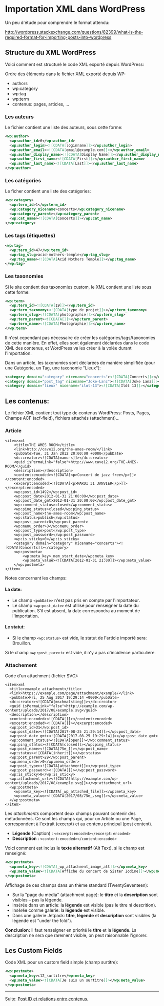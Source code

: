 # Importation XML dans WordPress 


Un peu d'étude pour comprendre le format attendu:

http://wordpress.stackexchange.com/questions/82399/what-is-the-required-format-for-importing-posts-into-wordpress

## Structure du XML WordPress

Voici comment est structuré le code XML exporté depuis WordPress:

Ordre des éléments dans le fichier XML exporté depuis WP:

- authors
- wp:category
- wp:tag
- wp:term
- contenus: pages, articles, ...

### Les auteurs

Le fichier contient une liste des auteurs, sous cette forme:

```xml
<wp:author>
  <wp:author_id>6</wp:author_id>
  <wp:author_login><![CDATA[loginname]]></wp:author_login>
  <wp:author_email><![CDATA[email@example.com]]></wp:author_email>
  <wp:author_display_name><![CDATA[Display Name]]></wp:author_display_name>
  <wp:author_first_name><![CDATA[First]]></wp:author_first_name>
  <wp:author_last_name><![CDATA[Last]]></wp:author_last_name>
</wp:author>
```

### Les catégories

Le ficher contient une liste des catégories:

```xml
<wp:category>
  <wp:term_id>1</wp:term_id>
  <wp:category_nicename>concerts</wp:category_nicename>
  <wp:category_parent></wp:category_parent>
  <wp:cat_name><![CDATA[Concerts]]></wp:cat_name>
</wp:category>
```

### Les tags (étiquettes)

```xml
<wp:tag>
  <wp:term_id>47</wp:term_id>
  <wp:tag_slug>acid-mothers-temple</wp:tag_slug>
  <wp:tag_name><![CDATA[Acid Mothers Temple]]></wp:tag_name>
</wp:tag>
```

### Les taxonomies

Si le site contient des taxonomies custom, le XML contient une liste sous cette forme:

```xml
<wp:term>
  <wp:term_id><![CDATA[19]]></wp:term_id>
  <wp:term_taxonomy><![CDATA[type_de_projet]]></wp:term_taxonomy>
  <wp:term_slug><![CDATA[photographie]]></wp:term_slug>
  <wp:term_parent><![CDATA[]]></wp:term_parent>
  <wp:term_name><![CDATA[Photographie]]></wp:term_name>
</wp:term>
```

Il n'est cependant pas nécessaire de créer les catégories/tags/taxonomies de cette manière. En effet, elles sont également déclarées dans le code XML des contenus, et WordPress va les créer à la volée durant l'importation.

Dans un article, les taxonomies sont déclarées de manière simplifiée (pour une Catégorie, un Tag, une taxonomie "Lieux"):

```xml
<category domain="category" nicename="concerts"><![CDATA[Concerts]]></category>
<category domain="post_tag" nicename="Joke-Lanz"><![CDATA[Joke Lanz]]></category>
<category domain="lieux" nicename="ilot-13"><![CDATA[Ilôt 13]]></category>
```

## Les contenus:

Le fichier XML contient tout type de contenus WordPress: Posts, Pages, Champs ACF (acf-field), fichiers attachés (attachment)...

### Article

```
<item>xml
	<title>THE AMES ROOM</title>
	<link>http://cave12.org/the-ames-room/</link>
	<pubDate>Tue, 31 Jan 2012 20:00:00 +0000</pubDate>
	<dc:creator><![CDATA[manu-s]]></dc:creator>
	<guid isPermaLink="false">http://www.cave12.org/THE-AMES-ROOM/</guid>
	<description></description>
	<content:encoded><![CDATA[<p>Concert de jazz free</p>]]></content:encoded>
	<excerpt:encoded><![CDATA[<p>MARDI 31 JANVIER</p>]]></excerpt:encoded>
	<wp:post_id>1492</wp:post_id>
	<wp:post_date>2012-01-31 21:00:00</wp:post_date>
	<wp:post_date_gmt>2012-01-31 20:00:00</wp:post_date_gmt>
	<wp:comment_status>closed</wp:comment_status>
	<wp:ping_status>closed</wp:ping_status>
	<wp:post_name>the-ames-room</wp:post_name>
	<wp:status>publish</wp:status>
	<wp:post_parent>0</wp:post_parent>
	<wp:menu_order>0</wp:menu_order>
	<wp:post_type>post</wp:post_type>
	<wp:post_password></wp:post_password>
	<wp:is_sticky>0</wp:is_sticky>
	<category domain="category" nicename="concerts"><![CDATA[Concerts]]></category>
	<wp:postmeta>
		<wp:meta_key>_mem_start_date</wp:meta_key>
		<wp:meta_value><![CDATA[2012-01-31 21:00]]></wp:meta_value>
	</wp:postmeta>
</item>
```

Notes concernant les champs:

#### La date:

- Le champ `<pubDate>` n'est pas pris en compte par l'importateur. 
- Le champ `<wp:post_date>` est utilisé pour renseigner la date du publication. S'il est absent, la date correspondra au moment de l'importation.

#### Le statut:

- Si le champ `<wp:status>` est vide, le statut de l'article importé sera: Brouillon.

Si le champ `<wp:post_parent>` est vide, il n'y a pas d'incidence particulière.


### Attachement

Code d'un attachment (fichier SVG):

```
<item>xml
  <title>example attachment</title>
  <link>https://example.com/page/attachment/example/</link>
  <pubDate>Fri, 25 Aug 2017 19:29:14 +0000</pubDate>
  <dc:creator><![CDATA[mschmalstieg]]></dc:creator>
  <guid isPermaLink="false">http://example.com/wp-content/uploads/2017/08/example.svg</guid>
  <description></description>
  <content:encoded><![CDATA[]]></content:encoded>
  <excerpt:encoded><![CDATA[]]></excerpt:encoded>
  <wp:post_id>31</wp:post_id>
  <wp:post_date><![CDATA[2017-08-25 21:29:14]]></wp:post_date>
  <wp:post_date_gmt><![CDATA[2017-08-25 19:29:14]]></wp:post_date_gmt>
  <wp:comment_status><![CDATA[open]]></wp:comment_status>
  <wp:ping_status><![CDATA[closed]]></wp:ping_status>
  <wp:post_name><![CDATA[75e_]]></wp:post_name>
  <wp:status><![CDATA[inherit]]></wp:status>
  <wp:post_parent>29</wp:post_parent>
  <wp:menu_order>0</wp:menu_order>
  <wp:post_type><![CDATA[attachment]]></wp:post_type>
  <wp:post_password><![CDATA[]]></wp:post_password>
  <wp:is_sticky>0</wp:is_sticky>
  <wp:attachment_url><![CDATA[http://example.com/wp-content/uploads/2017/08/example.svg]]></wp:attachment_url>
  <wp:postmeta>
    <wp:meta_key><![CDATA[_wp_attached_file]]></wp:meta_key>
    <wp:meta_value><![CDATA[2017/08/75e_.svg]]></wp:meta_value>
  </wp:postmeta>
</item>
```

Les *attachments* comportent deux champs pouvant contenir des métadonnées. Ce sont les champs qui, pour un Article ou une Page, correspondent à l'extrait (excerpt) et au contenu principal (post content).

* **Légende** (Caption) : `<excerpt:encoded></excerpt:encoded>`
* **Description** : `<content:encoded></content:encoded>`

Voici comment est inclus le **texte alternatif** (Alt Text), si le champ est renseigné:

```xml
<wp:postmeta>
  <wp:meta_key><![CDATA[_wp_attachment_image_alt]]></wp:meta_key>
  <wp:meta_value><![CDATA[Affiche du concert de Sister Iodine]]></wp:meta_value>
</wp:postmeta>
```

Affichage de ces champs dans un thème standard (TwentySeventeen): 

* Sur la "page du média" (attachment page): le **titre** et la **description** sont visibles – pas la légende.
* Insérée dans un article: la **légende** est visible (pas le titre ni descrition).
* Insérée comme galerie: la **légende** est visible.
* Dans une galerie Jetpack: **titre**, **légende** et **description** sont visibles (la légende est "under the fold").

**Conclusion:** il faut renseigner en priorité le **titre** et la **légende**. La description ne sera que rarement visible, on peut raisonnable l'ignorer.

## Les Custom Fields

Code XML pour un custom field simple (champ surtitre):

```xml
<wp:postmeta>
  <wp:meta_key>c12_surtitre</wp:meta_key>
  <wp:meta_value><![CDATA[Je suis un surtitre]]></wp:meta_value>
</wp:postmeta>
```

***

Suite: [Post ID et relations entre contenus](infos-post-id-et-relations.md).


